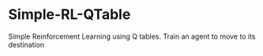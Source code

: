 # Simple-RL-QTable

Simple Reinforcement Learning using Q tables. Train an agent to move to its destination

